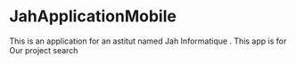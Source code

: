 # JahApplicationMobile
This is an application for an astitut named Jah Informatique . This app is for Our project search  

